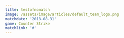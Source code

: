 ```yaml
---
title: testofnomatch
image: /assets/image/articles/default_team_logo.png
matchdate: '2018-08-31'
game: Counter Strike
matchlink: '#'
---
```



